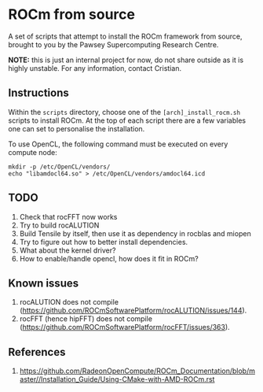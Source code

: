 # ROCm from source

A set of scripts that attempt to install the ROCm framework from source, brought to you by the Pawsey Supercomputing Research Centre.

**NOTE:** this is just an internal project for now, do not share outside as it is highly unstable. For any information, contact Cristian.

## Instructions

Within the `scripts` directory, choose one of the `[arch]_install_rocm.sh` scripts to install ROCm. At the top of each script
there are a few variables one can set to personalise the installation.

To use OpenCL, the following command must be executed on every compute node:

```
mkdir -p /etc/OpenCL/vendors/
echo "libamdocl64.so" > /etc/OpenCL/vendors/amdocl64.icd
```

## TODO

1. Check that rocFFT now works
2. Try to build rocALUTION
3. Build Tensile by itself, then use it as dependency in rocblas and miopen
4. Try to figure out how to better install dependencies.
5. What about the kernel driver?
6. How to enable/handle opencl, how does it fit in ROCm?

## Known issues

1. rocALUTION does not compile (https://github.com/ROCmSoftwarePlatform/rocALUTION/issues/144).
2. rocFFT (hence hipFFT) does not compile (https://github.com/ROCmSoftwarePlatform/rocFFT/issues/363).

## References

1. https://github.com/RadeonOpenCompute/ROCm_Documentation/blob/master//Installation_Guide/Using-CMake-with-AMD-ROCm.rst 